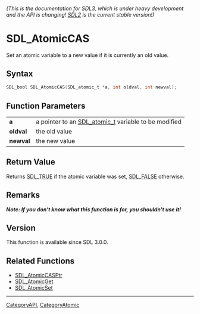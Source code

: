 ###### (This is the documentation for SDL3, which is under heavy development and the API is changing! [SDL2](https://wiki.libsdl.org/SDL2/) is the current stable version!)
# SDL_AtomicCAS

Set an atomic variable to a new value if it is currently an old value.

## Syntax

```c
SDL_bool SDL_AtomicCAS(SDL_atomic_t *a, int oldval, int newval);

```

## Function Parameters

|                |                                                                      |
| -------------- | -------------------------------------------------------------------- |
| **a**          | a pointer to an [SDL_atomic_t](SDL_atomic_t) variable to be modified |
| **oldval**     | the old value                                                        |
| **newval**     | the new value                                                        |

## Return Value

Returns [SDL_TRUE](SDL_TRUE) if the atomic variable was set,
[SDL_FALSE](SDL_FALSE) otherwise.

## Remarks

***Note: If you don't know what this function is for, you shouldn't use
it!***

## Version

This function is available since SDL 3.0.0.

## Related Functions

* [SDL_AtomicCASPtr](SDL_AtomicCASPtr)
* [SDL_AtomicGet](SDL_AtomicGet)
* [SDL_AtomicSet](SDL_AtomicSet)

----
[CategoryAPI](CategoryAPI), [CategoryAtomic](CategoryAtomic)


